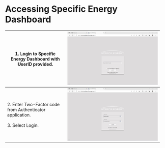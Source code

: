 # Accessing Specific Energy Dashboard

| 1. Login to Specific Energy Dashboard with UserID provided.                          | ![](pic-1.png) |
| ------------------------------------------------------------------------------------ | -------------------------------------------------------------------------------------- |
| 2. Enter Two-Factor code from Authenticator application. <br/> <br/>3. Select Login. | ![](pic-2.png) |